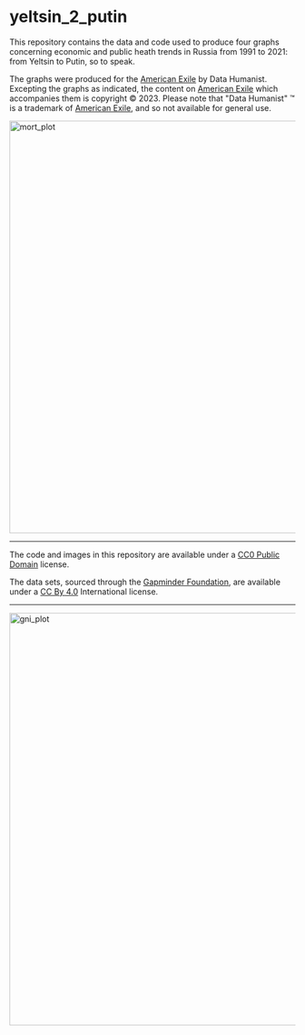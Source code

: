 # yeltsin_2_putin

This repository contains the data and code used to produce four graphs concerning economic and public heath trends in Russia from 1991 to 2021: from Yeltsin to Putin, so to speak. 

The graphs were produced for the  [American Exile](https://americanexile.substack.com/) by Data Humanist. Excepting the graphs as indicated, the content on [American Exile](https://americanexile.substack.com/) which accompanies them is copyright &copy; 2023.  Please note that "Data Humanist" &trade; is a trademark of  [American Exile](https://americanexile.substack.com/), and so not available for general use.

<img width="725" alt="mort_plot" src="https://github.com/Thom-J-H/yeltsin_2_putin/assets/12042357/d5d0369e-a026-402c-b6c1-922bb7dec87d">


<hr />

The code and images in this repository  are available under a [CC0 Public Domain](https://creativecommons.org/share-your-work/public-domain/cc0/) license. 

The data sets, sourced through the [Gapminder Foundation](https://www.gapminder.org/data/), are available under a [CC By 4.0](https://creativecommons.org/licenses/by/4.0/) International license.


<hr />

<img width="725" alt="gni_plot" src="https://github.com/Thom-J-H/yeltsin_2_putin/assets/12042357/b818a55f-657a-4d2f-93e2-497bb1fa2838">
